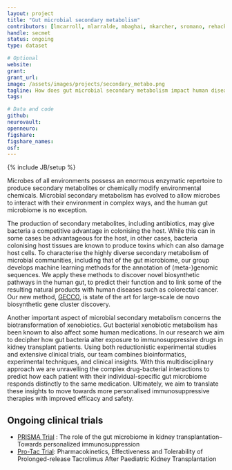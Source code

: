 ```yaml
---
layout: project
title: "Gut microbial secondary metabolism"
contributors: [lmcarroll, mlarralde, mbaghai, nkarcher, sromano, rehackett]
handle: secmet
status: ongoing
type: dataset

# Optional
website:
grant:
grant_url:
image: /assets/images/projects/secondary_metabo.png
tagline: How does gut microbial secondary metabolism impact human diseases and drug treatments? 
tags: 

# Data and code
github: 
neurovault:
openneuro:
figshare:
figshare_names:
osf:
---
```

{% include JB/setup %}

Microbes of all environments possess an enormous enzymatic repertoire to produce secondary metabolites or chemically modify environmental chemicals. Microbial secondary metabolism has evolved to allow microbes to interact with their environment in complex ways, and the human gut microbiome is no exception. 

The production of secondary metabolites, including antibiotics, may give bacteria a competitive advantage in colonising the host. While this can in some cases be advantageous for the host, in other cases, bacteria colonising host tissues are known to produce toxins which can also damage host cells. To characterise the highly diverse secondary metabolism of microbial communities, including that of the gut microbiome, our group develops machine learning methods for the annotation of (meta-)genomic sequences. We apply these methods to discover novel biosynthetic pathways in the human gut, to predict their function and to link some of the resulting natural products with human diseases such as colorectal cancer. Our new method, [GECCO](/tools/gecco), is state of the art for large-scale de novo biosynthetic gene cluster discovery.

Another important aspect of microbial secondary metabolism concerns the biotransformation of xenobiotics. Gut bacterial xenobiotic metabolism has been known to also affect some human medications. In our research we aim to decipher how gut bacteria alter exposure to immunosuppressive drugs in kidney transplant patients. Using both reductionistic experimental studies and extensive clinical trials, our team combines bioinformatics, experimental techniques, and clinical insights. With this multidisciplinary approach we are unravelling the complex drug-bacterial interactions to predict how each patient with their individual-specific gut microbiome responds distinctly to the same medication. Ultimately, we aim to translate these insights to move towards more personalised immunosuppressive therapies with improved efficacy and safety.

## Ongoing clinical trials  

- [PRISMA Trial](https://drks.de/search/de/trial/DRKS00023398) : The role of the gut microbiome in kidney transplantation–Towards personalized immunosuppression
- [Pro-Tac Trial](https://classic.clinicaltrials.gov/ct2/show/NCT06057545?term=pro-tac&cntry=DE&draw=2&rank=1): Pharmacokinetics, Effectiveness and Tolerability of Prolonged-release Tacrolimus After Paediatric Kidney Transplantation 


